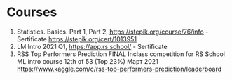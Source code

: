 # Courses
1. Statistics. Basics. Part 1, Part 2, https://stepik.org/course/76/info - Sertificate https://stepik.org/cert/1013951
2. LM Intro 2021 Q1, https://app.rs.school/ - Sertificate
3. RSS Top Performers Prediction FINAL Inclass competition for RS School ML intro course 12th of 53 (Top 23%) Март 2021 https://www.kaggle.com/c/rss-top-performers-prediction/leaderboard 
